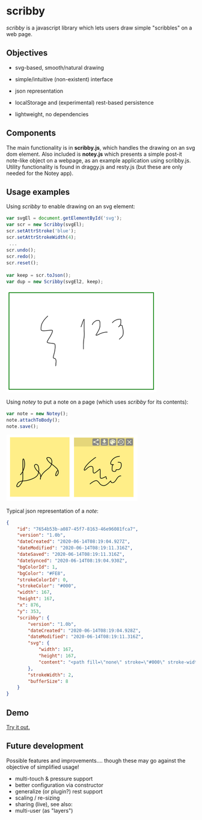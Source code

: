 # scribby

_scribby_ is a javascript library which lets users draw simple "scribbles" on a web page.


## Objectives

* svg-based, smooth/natural drawing

* simple/intuitive (non-existent) interface

* json representation

* localStorage and (experimental) rest-based persistence

* lightweight, no dependencies


## Components

The main functionality is in **scribby.js**, which handles the drawing on an svg dom element.  Also included is **notey.js** which presents
a simple post-it note-like object on a webpage, as an example application using scribby.js.  Utility functionality is found in draggy.js and resty.js (but these are only needed for the Notey app).

## Usage examples

Using _scribby_ to enable drawing on an svg element:

```javascript
var svgEl = document.getElementById('svg');
var scr = new Scribby(svgEl);
scr.setAttrStroke('blue');
scr.setAttrStrokeWidth(4);
 ...
scr.undo();
scr.redo();
scr.reset();

var keep = scr.toJson();
var dup = new Scribby(svgEl2, keep);
```
![svg element](example/scribby-svg.png)

Using _notey_ to put a note on a page (which uses _scribby_ for its contents):

```javascript
var note = new Notey();
note.attachToBody();
note.save();
```
![note and active note (mouseover)](example/scribby-notey.png)


Typical json representation of a _note_:

```json
{
    "id": "7654b53b-a087-45f7-8163-46e96081fca7",
    "version": "1.0b",
    "dateCreated": "2020-06-14T08:19:04.927Z",
    "dateModified": "2020-06-14T08:19:11.316Z",
    "dateSaved": "2020-06-14T08:19:11.316Z",
    "dateSynced": "2020-06-14T08:19:04.930Z",
    "bgColorId": 1,
    "bgColor": "#FE8",
    "strokeColorId": 0,
    "strokeColor": "#000",
    "width": 167,
    "height": 167,
    "x": 876,
    "y": 353,
    "scribby": {
        "version": "1.0b",
        "dateCreated": "2020-06-14T08:19:04.928Z",
        "dateModified": "2020-06-14T08:19:11.316Z",
        "svg": {
            "width": 167,
            "height": 167,
            "content": "<path fill=\"none\" stroke=\"#000\" stroke-width=\"2\" stroke-linecap=\"round\" d=\"M57 69 L56.66 69 L56.2 69 [...] 135.75 L98.87 136.87 L98.37 137.87 L97.87 138.87 L97.37 139.75 L96.87 140.62 L96.5 141.5 L96.16 142.5 L96 143.5 L96 144.5\"></path>"
        },
        "strokeWidth": 2,
        "bufferSize": 8
    }
}
```

## Demo

[Try it out.](https://naknomum.github.io/scribby/)

## Future development

Possible features and improvements.... though these may go against the objective of simplified usage!

* multi-touch & pressure support
* better configuration via constructor
* generalize (or plugin?) rest support
* scaling / re-sizing
* sharing (live), see also:
* multi-user (as "layers")

